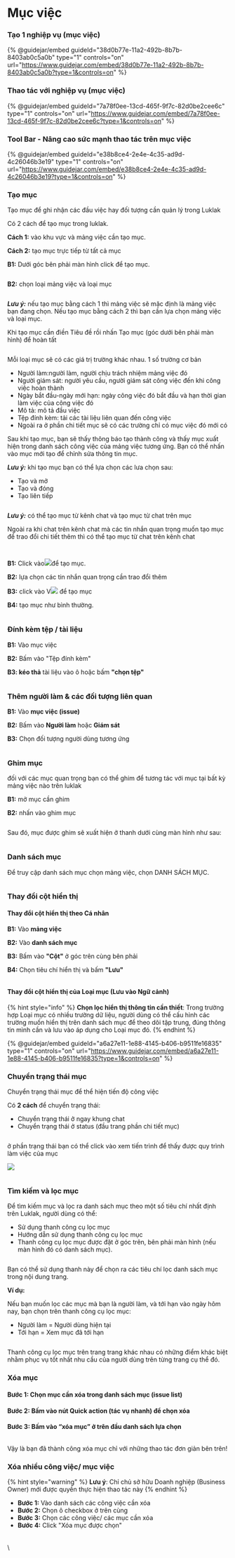 # Mục việc

### Tạo 1 nghiệp vụ (mục việc)

{% @guidejar/embed guideId="38d0b77e-11a2-492b-8b7b-8403ab0c5a0b" type="1" controls="on" url="https://www.guidejar.com/embed/38d0b77e-11a2-492b-8b7b-8403ab0c5a0b?type=1&controls=on" %}

### Thao tác với nghiệp vụ (mục việc)

{% @guidejar/embed guideId="7a78f0ee-13cd-465f-9f7c-82d0be2cee6c" type="1" controls="on" url="https://www.guidejar.com/embed/7a78f0ee-13cd-465f-9f7c-82d0be2cee6c?type=1&controls=on" %}

### Tool Bar - Nâng cao sức mạnh thao tác trên mục việc

{% @guidejar/embed guideId="e38b8ce4-2e4e-4c35-ad9d-4c26046b3e19" type="1" controls="on" url="https://www.guidejar.com/embed/e38b8ce4-2e4e-4c35-ad9d-4c26046b3e19?type=1&controls=on" %}

### Tạo mục

Tạo mục để ghi nhận các đầu việc hay đối tượng cần quản lý trong Luklak

Có 2 cách để tạo mục trong luklak.

**Cách 1:** vào khu vực và mảng việc cần tạo mục.

**Cách 2:** tạo mục trực tiếp từ tất cả mục

**B1:** Dưới góc bên phải màn hình click để tạo mục.

<figure><img src="../../.gitbook/assets/image (177).png" alt=""><figcaption></figcaption></figure>

**B2:** chọn loại mảng việc và loại mục

<figure><img src="https://lh7-us.googleusercontent.com/docsz/AD_4nXfnwPd_VL5wJuP1hXq-KVihM7N69j9DzP-v9v8r9RuRWoltpYCWAXs2fcJ3YI2_fxtUL_WfTHcAcoEXKcGA4i4uA71mGCUHx8_8bPdQmut18A8OVTfyYZtl14ZZtF4ObsU64xHFQWgj-we595MF_4ed5WURpLHpA-Zuc0mo_5PGBC4kqGUofeg?key=FX30zUNj0WFywcjVVCy4ZA" alt=""><figcaption></figcaption></figure>

_**Lưu ý:**_ nếu tạo mục bằng cách 1 thì mảng việc sẽ mặc định là mảng việc bạn đang chọn. Nếu tạo mục bằng cách 2 thì bạn cần lựa chọn mảng việc và loại mục.

Khi tạo mục cần điền Tiêu đề rồi nhấn Tạo mục (góc dưới bên phải màn hình) để hoàn tất

<figure><img src="https://lh7-us.googleusercontent.com/docsz/AD_4nXcdymZQy5nwfZ3x3MTsS_-pnb_7YeGSkykYRHUNyvxrIcVjwZT6KggJuELTC8Gi_s-7gpEAo7oNAfCCT_OPx2dnMe7XMuGJyNQCb8tejD5iKRcatEDTKaqEJjxWcaO4aX4XdNImrEnCqmOEQimOw-xbgMttVIPdEU5-FXpEfGq_gFMoTan4AEc?key=FX30zUNj0WFywcjVVCy4ZA" alt=""><figcaption></figcaption></figure>

Mỗi loại mục sẽ có các giá trị trường khác nhau. 1 số trường cơ bản

* Người làm:người làm, người chịu trách nhiệm mảng việc đó
* Người giám sát: người yêu cầu, người giám sát công việc đến khi công việc hoàn thành
* Ngày bắt đầu-ngày mới hạn: ngày công việc đó bắt đầu và hạn thời gian làm việc của công việc đó
* Mô tả: mô tả đầu việc
* Tệp đính kèm: tải các tài liệu liên quan đến công việc
* Ngoài ra ở phần chi tiết mục sẽ có các trường chỉ có mục việc đó mới có

Sau khi tạo mục, bạn sẽ thấy thông báo tạo thành công và thấy mục xuất hiện trong danh sách công việc của mảng việc tương ứng. Bạn có thể nhấn vào mục mới tạo để chỉnh sửa thông tin mục.

_**Lưu ý:**_ khi tạo mục bạn có thể lựa chọn các lưa chọn sau:

* Tạo và mở
* Tạo và đóng
* Tạo liên tiếp

<figure><img src="../../.gitbook/assets/image (262).png" alt=""><figcaption></figcaption></figure>

_**Lưu ý:**_ có thể tạo mục từ kênh chat và  tạo mục từ chat trên mục

Ngoài ra khi chat trên kênh chat mà các tin nhắn quan trọng muốn tạo mục để trao đổi chi tiết thêm thì có thể tạo mục từ chat trên kênh chat

<figure><img src="https://lh7-us.googleusercontent.com/docsz/AD_4nXfFcIXzJgkRYqlZJprNEZbMcDOXd3eVns5uxEmI-Okl4a2nEfKTTUzlGx7iB7CRqoSQT298241dKGTs-WZOP0a0o3nweIA5m8nlMZytdAMbLWXv_PwBXgPgMs9GExwAJYU1FdsCyb0RY30AZVX3257lUy5Mfn-Fw77NpSTspeB7opCkLr6ttQ?key=FX30zUNj0WFywcjVVCy4ZA" alt=""><figcaption></figcaption></figure>

<figure><img src="https://lh7-us.googleusercontent.com/docsz/AD_4nXd2pPPbo2BpdIdf0BpC5ueCcNAj2gam1kd6XZLMoLijQ9RM7Ud7BE0zybHxtwpBVA372QZkGfAlZN21zed0N5PM6HeIbuPDyWrecGXKkfMfdj_VG0MEIXDHwDOhbtdtRweIbEb4jmdzj9jVhkjNUIvc7gjk88WrZ9PrIvzVvaoWLklphaXHyw?key=FX30zUNj0WFywcjVVCy4ZA" alt=""><figcaption></figcaption></figure>

**B1:** Click vào![](https://lh7-us.googleusercontent.com/docsz/AD_4nXdrmuec6-oFOtvm55oUOvPnjpz5JEh2p2yICWzp-80Ol2gxWV-GzgWZHHhvcum2vJGCzdlvQLv_FN17Oi4yt6tyIRaFjK2lyCZm4bAlhKyZQYDffz47sINHta9Tio7fRp12EzLnJPAQLj-cInBkDnPyJcypHr6MnlbKi-geGSlqn87kuhN3kA?key=FX30zUNj0WFywcjVVCy4ZA)để tạo mục.

**B2:** lựa chọn các tin nhắn quan trọng cần trao đổi thêm

**B3:** click vào V![](https://lh7-us.googleusercontent.com/docsz/AD_4nXc9hT8AH60r_dBzhx1sjZO809jZqH4m-4Le6iBWOGLc3CHWsDnqO0VyPJHoe6A8iM-JF6Xxus-4ckmJVI8hE3QzyUyB3LS7Qs6i5k4I0y4IgLdRRlTyaTWogGooAFsku3a84G_T9WnV01Ur6BVWqUiWdPbxKNJXY2gdZHeRMab55ZK-G6o6Wg?key=FX30zUNj0WFywcjVVCy4ZA) để tạo mục

**B4:** tạo mục như bình thường.

<figure><img src="https://lh7-us.googleusercontent.com/docsz/AD_4nXdmIzhgcWTe4MLaoGr08oN_JPrHNCS7UNI5JLSPc9ed4IzRy-4C0I2-Q0AJKNOafs8c1eItkZ3O1IKRc2GzuxuNrDLQSCMtTfXc2ecDKuoE4-oo3Cjh-YQpsUDN0D7gOqf_vGryGW92VN90BgMjUtcH0MqYeTk4J8lu5whu1qMiGkLaqK_vjxw?key=FX30zUNj0WFywcjVVCy4ZA" alt=""><figcaption></figcaption></figure>

### Đính kèm tệp / tài liệu

**B1:** Vào mục việc&#x20;

**B2:** Bấm vào "Tệp đính kèm"

**B3: kéo thả** tài liệu vào ô hoặc bấm **"chọn tệp"**

<figure><img src="../../.gitbook/assets/image (185).png" alt=""><figcaption></figcaption></figure>



### Thêm người làm & các đối tượng liên quan

**B1:** Vào **mục việc (issue)**

**B2:** Bấm vào **Người làm** hoặc **Giám sát**

**B3:** Chọn đối tượng người dùng tương ứng

<figure><img src="../../.gitbook/assets/image (183).png" alt=""><figcaption></figcaption></figure>

### Ghim mục

đối với các mục quan trọng bạn có thể ghim để tương tác với mục tại bất kỳ mảng việc nào trên luklak

**B1:** mở mục cần ghim

**B2:** nhấn vào ghim mục&#x20;

<figure><img src="https://lh7-us.googleusercontent.com/docsz/AD_4nXcmCuwuMUZZWKOU21qPJDCm4Kp49kBE30kBmyeJoZl0uuaKwf9ZwuULpMzINduuMVWgn1gDmvvEBokhzFPQA1BqA_Zll63KvmuGoEJcOn0WI9Q5iQxkjNMHOwC4o0-so_yGUbP5rO7e2NfLmbyQthRY43lf7HOkmMvF3gP3qblZ1EQq11_eh-w?key=FX30zUNj0WFywcjVVCy4ZA" alt=""><figcaption></figcaption></figure>

Sau đó, mục được ghim sẽ xuất hiện ở thanh dưới cùng màn hình như sau:

<figure><img src="../../.gitbook/assets/image (295).png" alt=""><figcaption></figcaption></figure>



### Danh sách mục&#x20;

Để truy cập danh sách mục chọn mảng việc, chọn DANH SÁCH MỤC.

<figure><img src="https://lh7-us.googleusercontent.com/docsz/AD_4nXcTppQgqi5KR4B5m4uSqFw7dqDNZY8ugGkXxUJlZFZtbT0rmBb7PFO_rEQnwfIFByibCekmi_J7AZJuTeDa8urSa4Pw3uArkj7e_sY5BqixD0HztqsammxKq_CXFGe2nqEKgGbCJMO3CMEWJNIRtyRHSnK4Fp834_RhSE23DgdDJ0aJ__4zhMU?key=FX30zUNj0WFywcjVVCy4ZA" alt=""><figcaption></figcaption></figure>

### Thay đổi cột hiển thị&#x20;

#### Thay đổi cột hiển thị theo Cá nhân&#x20;

**B1:** Vào **mảng việc**&#x20;

**B2:** Vào **danh sách mục**&#x20;

**B3:** Bấm vào **"Cột"** ở góc trên cùng bên phải

**B4:** Chọn tiêu chí hiển thị và bấm **"Lưu"**

<figure><img src="../../.gitbook/assets/image (181).png" alt=""><figcaption></figcaption></figure>

#### Thay đổi cột hiển thị của Loại mục (Lưu vào Ngữ cảnh)

{% hint style="info" %}
**Chọn lọc hiển thị thông tin cần thiết**: Trong trường hợp Loại mục có nhiều trường dữ liệu, người dùng có thể cấu hình các trường muốn hiển thị trên danh sách mục để theo dõi tập trung, đúng thông tin mình cần và lưu vào áp dụng cho Loại mục đó.
{% endhint %}

{% @guidejar/embed guideId="a6a27e11-1e88-4145-b406-b9511fe16835" type="1" controls="on" url="https://www.guidejar.com/embed/a6a27e11-1e88-4145-b406-b9511fe16835?type=1&controls=on" %}

### Chuyển trạng thái mục&#x20;

Chuyển trạng thái mục để thể hiện tiến độ công việc

Có **2 cách** để chuyển trạng thái:

* Chuyển trạng thái ở ngay khung chat
* Chuyển trạng thái ở status (đầu trang phần chi tiết mục)

<figure><img src="https://lh7-us.googleusercontent.com/docsz/AD_4nXdLodAL2bJLWtmakmwe3V-S0ulT0taQ_hvQWvGV0sPHkdNB7Nc6v2hq-pAtajxT94UyhdS2PW7aRmmIqelpCwXJ0BR0sVq5QxBsOzsXkDHo84zK8mO0XmGuCWJU1WJzVSOp4Z7s3X3OEhYesrd3bCZYWizW29w6lCabOKdja8K9o0g84DDTsrw?key=FX30zUNj0WFywcjVVCy4ZA" alt=""><figcaption></figcaption></figure>

ở phần trạng thái bạn có thể click vào xem tiến trình để thấy được quy trình làm việc của mục

![](https://lh7-us.googleusercontent.com/docsz/AD_4nXenSFquZw9oOu8rgWL5W4XSn0LDiOtpNVrl3sQq53GOQAUh28QPDeVi8DIfcAQl8_-EuEHJquZrB6gqolAqkEFXf1pBza9FR4l3hVjQfm5sxvH5SaxGHly9MtTog3jH_exWv7yXEF86MJ00Ggb8zBQ361PE4PiD-i5oUZ3cVtj4xoqWELMtEiY?key=FX30zUNj0WFywcjVVCy4ZA)&#x20;

<figure><img src="https://lh7-us.googleusercontent.com/docsz/AD_4nXdAnI5KKgYlwCH_mmMJK2etscZ_lj27FGS6LHRjGXNj9OpiGDxbi6PbTl7gc2_6xCmytDNdn8-ydttAjmyhO_zw3n3aWsQTZSGS51fxjAKnAXUAERwQA1_4DlY5tuakeSWM1PGwLyHE-eOlP_6QKyuTHnCA3gaj9WKdwZNeHy5JlIKLvBWo2g?key=FX30zUNj0WFywcjVVCy4ZA" alt=""><figcaption></figcaption></figure>

### Tìm kiếm và lọc mục

Để tìm kiếm mục và lọc ra danh sách mục theo một số tiêu chí nhất định trên Luklak, người dùng có thể:

* Sử dụng thanh công cụ lọc mục
* Hướng dẫn sử dụng thanh công cụ lọc mục&#x20;
* Thanh công cụ lọc mục được đặt ở góc trên, bên phải màn hình (nếu màn hình đó có danh sách mục).

<figure><img src="../../.gitbook/assets/image (296).png" alt=""><figcaption></figcaption></figure>

Bạn có thể sử dụng thanh này để chọn ra các tiêu chí lọc danh sách mục trong nội dung trang.&#x20;

**Ví dụ:**

Nếu bạn muốn lọc các mục mà bạn là người làm, và tới hạn vào ngày hôm nay, bạn chọn trên thanh công cụ lọc mục:

* Người làm = Người dùng hiện tại
* Tới hạn = Xem mục đã tới hạn

<figure><img src="../../.gitbook/assets/image (294).png" alt=""><figcaption></figcaption></figure>

Thanh công cụ lọc mục trên trang trang khác nhau có những điểm khác biệt nhằm phục vụ tốt nhất nhu cầu của người dùng trên từng trang cụ thể đó.

### Xóa mục

#### Bước 1: Chọn mục cần xóa trong danh sách mục (issue list)

#### Bước 2: Bấm vào nút Quick action (tác vụ nhanh) để chọn xóa

#### Bước 3: Bấm vào “xóa mục” ở trên đầu danh sách lựa chọn

<figure><img src="../../.gitbook/assets/image (122).png" alt=""><figcaption></figcaption></figure>

Vậy là bạn đã thành công xóa mục chỉ với những thao tác đơn giản bên trên!

### Xóa nhiều công việc/ mục việc

{% hint style="warning" %}
**Lưu ý**: Chỉ chủ sở hữu Doanh nghiệp (Business Owner) mới được quyền thực hiện thao tác này
{% endhint %}

* **Bước 1:** Vào danh sách các công việc cần xóa
* **Bước 2:** Chọn ô checkbox ở trên cùng
* **Bước 3:** Chọn các công việc/ các mục cần xóa
* **Bước 4:** Click "Xóa mục được chọn"

<figure><img src="../../.gitbook/assets/image (345).png" alt=""><figcaption></figcaption></figure>

####

\
